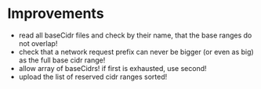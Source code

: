 # Improvements

- read all baseCidr files and check by their name, that the base ranges do not overlap!
- check that a network request prefix can never be bigger (or even as big) as the full base cidr range!
- allow array of baseCidrs! if first is exhausted, use second!
- upload the list of reserved cidr ranges sorted!